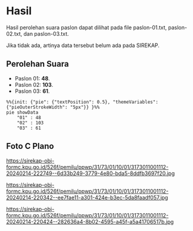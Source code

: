 # Hasil

Hasil perolehan suara paslon dapat dilihat pada file paslon-01.txt, paslon-02.txt, dan paslon-03.txt.

Jika tidak ada, artinya data tersebut belum ada pada SIREKAP.

## Perolehan Suara

 * Paslon 01: **48**.
 * Paslon 02: **103**.
 * Paslon 03: **61**.

```mermaid
%%{init: {"pie": {"textPosition": 0.5}, "themeVariables": {"pieOuterStrokeWidth": "5px"}} }%%
pie showData
    "01" : 48
    "02" : 103
    "03" : 61
```
## Foto C Plano

https://sirekap-obj-formc.kpu.go.id/526f/pemilu/ppwp/31/73/01/10/01/3173011001112-20240214-222749--6d33b249-3779-4e80-bda5-8ddfb3697f20.jpg

https://sirekap-obj-formc.kpu.go.id/526f/pemilu/ppwp/31/73/01/10/01/3173011001112-20240214-220342--ee7fae11-a301-424e-b3ec-5da8faadf057.jpg

https://sirekap-obj-formc.kpu.go.id/526f/pemilu/ppwp/31/73/01/10/01/3173011001112-20240214-220424--282636a4-8b02-4595-a45f-a5a41706517b.jpg
